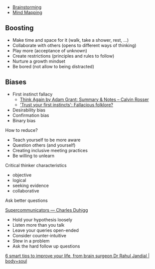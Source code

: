 
- [Brainstorming](./Brainstorming.md)
- [Mind Mapping](./Mind%20Mapping.md)

## Boosting

- Make time and space for it (walk, take a shower, rest, ...)
- Collaborate with others (opens to different ways of thinking)
- Play more (acceptance of unknown)
- Create restrictions (principles and rules to follow)
- Nurture a growth mindset
- Be bored (not allow to being distracted)


## Biases

- First instinct fallacy
	- [Think Again by Adam Grant: Summary & Notes – Calvin Rosser](https://calvinrosser.com/notes/think-again-adam-grant/)
	- ['Trust your first instincts': Fallacious folklore?](https://www.apa.org/monitor/apr05/instincts)
- Desirability bias
- Confirmation bias
- Binary bias

How to reduce?

- Teach yourself to be more aware
- Question others (and yourself)
- Creating inclusive meeting practices
- Be willing to unlearn
 
Critical thinker characteristics

- objective
- logical
- seeking evidence
- collaborative


Ask better questions

[Supercommunicators — Charles Duhigg](https://www.charlesduhigg.com/supercommunicators)

- Hold your hypothesis loosely
- Listen more than you talk
- Leave your queries open-ended
- Consider counter-intuitive
- Stew in a problem
- Ask the hard follow up questions


[6 smart tips to improve your life, from brain surgeon Dr Rahul Jandial | body+soul](https://www.bodyandsoul.com.au/wellness/6-smart-tips-to-improve-your-life-from-a-brain-surgeon/news-story/143a993bf13f4306269d3dc806a05bec)

